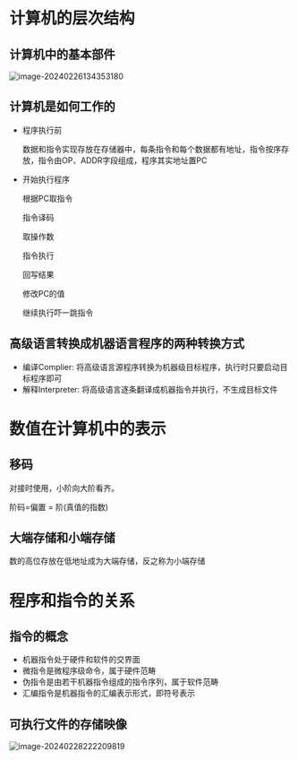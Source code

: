 # 计算机的层次结构

## 计算机中的基本部件

![image-20240226134353180](C:\Users\hao\AppData\Roaming\Typora\typora-user-images\image-20240226134353180.png)

## 计算机是如何工作的

+ 程序执行前

  数据和指令实现存放在存储器中，每条指令和每个数据都有地址，指令按序存放，指令由OP、ADDR字段组成，程序其实地址置PC

+ 开始执行程序

  根据PC取指令

  指令译码 

  取操作数

  指令执行

  回写结果

  修改PC的值

  继续执行吓一跳指令

## 高级语言转换成机器语言程序的两种转换方式

+ 编译Complier: 将高级语言源程序转换为机器级目标程序，执行时只要启动目标程序即可
+ 解释Interpreter: 将高级语言逐条翻译成机器指令并执行，不生成目标文件



# 数值在计算机中的表示

## 移码

对接时使用，小阶向大阶看齐。

阶码=偏置 = 阶(真值的指数)

## 大端存储和小端存储

数的高位存放在低地址成为大端存储，反之称为小端存储

# 程序和指令的关系

## 指令的概念

+ 机器指令处于硬件和软件的交界面
+ 微指令是微程序级命令，属于硬件范畴
+ 伪指令是由若干机器指令组成的指令序列，属于软件范畴
+ 汇编指令是机器指令的汇编表示形式，即符号表示

## 可执行文件的存储映像

![image-20240228222209819](C:\Users\hao\AppData\Roaming\Typora\typora-user-images\image-20240228222209819.png)
